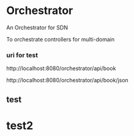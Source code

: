 # Orchestrator
An Orchestrator for SDN

To orchestrate controllers for multi-domain

### uri for test
http://localhost:8080/orchestrator/api/book

http://localhost:8080/orchestrator/api/book/json

## test

# test2